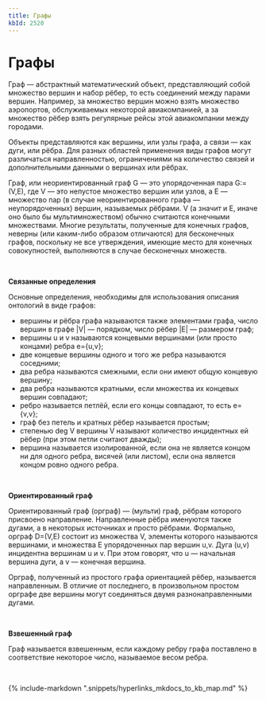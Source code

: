 ```yaml
---
title: Графы
kbId: 2520
---
```


# Графы

Граф — абстрактный математический объект, представляющий собой множество вершин и набор рёбер, то есть соединений между парами вершин. Например, за множество вершин можно взять множество аэропортов, обслуживаемых некоторой авиакомпанией, а за множество рёбер взять регулярные рейсы этой авиакомпании между городами.

Объекты представляются как вершины, или узлы графа, а связи — как дуги, или рёбра. Для разных областей применения виды графов могут различаться направленностью, ограничениями на количество связей и дополнительными данными о вершинах или рёбрах.

Граф, или неориентированный граф G — это упорядоченная пара G:=(V,E), где V — это непустое множество вершин или узлов, а E — множество пар (в случае неориентированного графа — неупорядоченных) вершин, называемых рёбрами. V (а значит и E, иначе оно было бы мультимножеством) обычно считаются конечными множествами. Многие результаты, полученные для конечных графов, неверны (или каким-либо образом отличаются) для бесконечных графов, поскольку не все утверждения, имеющие место для конечных совокупностей, выполняются в случае бесконечных множеств.

 

**Связанные определения**

Основные определения, необходимы для использования описания онтологий в виде графов:

- вершины и рёбра графа называются также элементами графа, число вершин в графе |V| — порядком, число рёбер |E| — размером граф;
- вершины u и v называются концевыми вершинами (или просто концами) ребра e={u,v};
- две концевые вершины одного и того же ребра называются соседними;
- два ребра называются смежными, если они имеют общую концевую вершину;
- два ребра называются кратными, если множества их концевых вершин совпадают;
- ребро называется петлёй, если его концы совпадают, то есть e={v,v};
- граф без петель и кратных рёбер называется простым;
- степенью deg V вершины V называют количество инцидентных ей рёбер (при этом петли считают дважды);
- вершина называется изолированной, если она не является концом ни для одного ребра, висячей (или листом), если она является концом ровно одного ребра.

 

**Ориентированный граф**

Ориентированный граф (орграф) — (мульти) граф, рёбрам которого присвоено направление. Направленные рёбра именуются также дугами, а в некоторых источниках и просто рёбрами. Формально, орграф D=(V,E) состоит из множества V, элементы которого называются вершинами, и множества E упорядоченных пар вершин u,v. Дуга (u,v) инцидентна вершинам u и v. При этом говорят, что u — начальная вершина дуги, а v — конечная вершина.

Орграф, полученный из простого графа ориентацией рёбер, называется направленным. В отличие от последнего, в произвольном простом орграфе две вершины могут соединяться двумя разнонаправленными дугами.

 

**Взвешенный граф**

Граф называется взвешенным, если каждому ребру графа поставлено в соответствие некоторое число, называемое весом ребра. 

 

{% include-markdown ".snippets/hyperlinks_mkdocs_to_kb_map.md" %}
